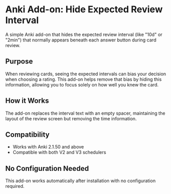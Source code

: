 # Anki Add-on: Hide Expected Review Interval

A simple Anki add-on that hides the expected review interval (like "10d" or "2min") that normally appears beneath each answer button during card review.

## Purpose

When reviewing cards, seeing the expected intervals can bias your decision when choosing a rating. This add-on helps remove that bias by hiding this information, allowing you to focus solely on how well you knew the card.

## How it Works

The add-on replaces the interval text with an empty spacer, maintaining the layout of the review screen but removing the time information.

## Compatibility

- Works with Anki 2.1.50 and above
- Compatible with both V2 and V3 schedulers

## No Configuration Needed

This add-on works automatically after installation with no configuration required. 